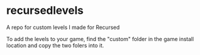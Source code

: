 # recursedlevels
A repo for custom levels I made for Recursed

To add the levels to your game, find the "custom" folder in the game install location and copy the two folers into it.
